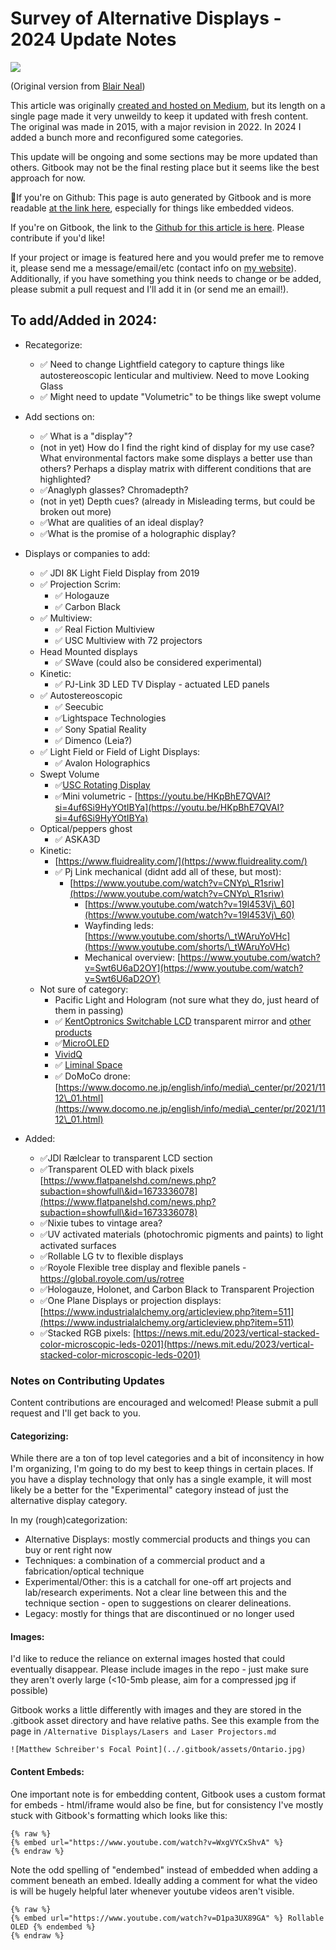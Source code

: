 # Survey of Alternative Displays - 2024 Update Notes

![](.gitbook/assets/header.jpg)

(Original version from [Blair Neal](https://www.ablairneal.com))

This article was originally [created and hosted on Medium](https://laserpilot.medium.com/survey-of-alternative-displays-82d928480b9d), but its length on a single page made it very unweildy to keep it updated with fresh content. The original was made in 2015, with a major revision in 2022. In 2024 I added a bunch more and reconfigured some categories.

This update will be ongoing and some sections may be more updated than others. Gitbook may not be the final resting place but it seems like the best approach for now.

🌟If you're on Github: This page is auto generated by Gitbook and is more readable [at the link here](https://blair-neal.gitbook.io/survey-of-alternative-displays/), especially for things like embedded videos.

If you're on Gitbook, the link to the [Github for this article is here](https://github.com/laserpilot/Survey\_of\_Alternative\_Displays). Please contribute if you'd like!

If your project or image is featured here and you would prefer me to remove it, please send me a message/email/etc (contact info on [my website](https://www.ablairneal.com)). Additionally, if you have something you think needs to change or be added, please submit a pull request and I'll add it in (or send me an email!).

## To add/Added in 2024:

* Recategorize:
  * ✅ Need to change Lightfield category to capture things like autostereoscopic lenticular and multiview. Need to move Looking Glass
  * ✅ Might need to update "Volumetric" to be things like swept volume
* Add sections on:
  * ✅ What is a "display"?
  * (not in yet) How do I find the right kind of display for my use case? What environmental factors make some displays a better use than others? Perhaps a display matrix with different conditions that are highlighted?
  * ✅Anaglyph glasses? Chromadepth?
  * (not in yet) Depth cues? (already in Misleading terms, but could be broken out more)
  * ✅What are qualities of an ideal display?
  * ✅What is the promise of a holographic display?
* Displays or companies to add:
  * ✅ JDI 8K Light Field Display from 2019
  * ✅ Projection Scrim:
    * ✅ Hologauze
    * ✅ Carbon Black
  * ✅ Multiview:
    * ✅ Real Fiction Multiview
    * ✅ USC Multiview with 72 projectors
  * Head Mounted displays
    * ✅ SWave (could also be considered experimental)
  * Kinetic:
    * ✅ PJ-Link 3D LED TV Display - actuated LED panels
  * ✅ Autostereoscopic
    * ✅ Seecubic
    * ✅Lightspace Technologies
    * ✅ Sony Spatial Reality
    * ✅ Dimenco (Leia?)
  * ✅ Light Field or Field of Light Displays:
    * ✅ Avalon Holographics
  * Swept Volume
    * ✅[USC Rotating Display](https://www.youtube.com/watch?v=8gvPS1m40gw\&t=55s)
    * ✅Mini volumetric - [https://youtu.be/HKpBhE7QVAI?si=4uf6Si9HyYOtIBYa](https://youtu.be/HKpBhE7QVAI?si=4uf6Si9HyYOtIBYa)
  * Optical/peppers ghost
    * ✅ ASKA3D
  * Kinetic:
    * [https://www.fluidreality.com/](https://www.fluidreality.com/)
    * ✅ Pj Link mechanical (didnt add all of these, but most):
      * [https://www.youtube.com/watch?v=CNYp\_R1sriw](https://www.youtube.com/watch?v=CNYp\_R1sriw)
        * [https://www.youtube.com/watch?v=19l453Vj\_60](https://www.youtube.com/watch?v=19l453Vj\_60)
        * Wayfinding leds: [https://www.youtube.com/shorts/\_tWAruYoVHc](https://www.youtube.com/shorts/\_tWAruYoVHc)
        * Mechanical overview: [https://www.youtube.com/watch?v=Swt6U6aD2OY](https://www.youtube.com/watch?v=Swt6U6aD2OY)
  * Not sure of category:
    * Pacific Light and Hologram (not sure what they do, just heard of them in passing)
    * ✅ [KentOptronics Switchable LCD](https://www.youtube.com/watch?v=0DfhrjpF9Gg) transparent mirror and [other products](https://www.kentoptronics.com/transparent.html)
    * ✅[MicroOLED](https://microoled.net)
    * [VividQ](https://www.vividq.com)
    * ✅ [Liminal Space](https://patents.google.com/patent/US8542270B2/en)
    * ✅ DoMoCo drone: [https://www.docomo.ne.jp/english/info/media\_center/pr/2021/1112\_01.html](https://www.docomo.ne.jp/english/info/media\_center/pr/2021/1112\_01.html)
*   Added:

    * ✅JDI Rælclear to transparent LCD section
    * ✅Transparent OLED with black pixels [https://www.flatpanelshd.com/news.php?subaction=showfull\&id=1673336078](https://www.flatpanelshd.com/news.php?subaction=showfull\&id=1673336078)
    * ✅Nixie tubes to vintage area?
    * ✅UV activated materials (photochromic pigments and paints) to light activated surfaces
    * ✅Rollable LG tv to flexible displays
    * ✅Royole Flexible tree display and flexible panels - https://global.royole.com/us/rotree
    * ✅Hologauze, Holonet, and Carbon Black to Transparent Projection
    * ✅One Plane Displays or projection displays: [https://www.industrialalchemy.org/articleview.php?item=511](https://www.industrialalchemy.org/articleview.php?item=511)
    * ✅Stacked RGB pixels: [https://news.mit.edu/2023/vertical-stacked-color-microscopic-leds-0201](https://news.mit.edu/2023/vertical-stacked-color-microscopic-leds-0201)

    ####

### Notes on Contributing Updates

Content contributions are encouraged and welcomed! Please submit a pull request and I'll get back to you.

#### Categorizing:

While there are a ton of top level categories and a bit of inconsitency in how I'm organizing, I'm going to do my best to keep things in certain places. If you have a display technology that only has a single example, it will most likely be a better for the "Experimental" category instead of just the alternative display category.

In my (rough)categorization:

* Alternative Displays: mostly commercial products and things you can buy or rent right now
* Techniques: a combination of a commercial product and a fabrication/optical technique
* Experimental/Other: this is a catchall for one-off art projects and lab/research experiments. Not a clear line between this and the technique section - open to suggestions on clearer delineations.
* Legacy: mostly for things that are discontinued or no longer used

#### Images:

I'd like to reduce the reliance on external images hosted that could eventually disappear. Please include images in the repo - just make sure they aren't overly large (<10-5mb please, aim for a compressed jpg if possible)

Gitbook works a little differently with images and they are stored in the .gitbook asset directory and have relative paths. See this example from the page in `/Alternative Displays/Lasers and Laser Projectors.md`

```
![Matthew Schreiber's Focal Point](../.gitbook/assets/Ontario.jpg)
```

#### Content Embeds:

One important note is for embedding content, Gitbook uses a custom format for embeds - html/iframe would also be fine, but for consistency I've mostly stuck with Gitbook's formatting which looks like this:

```
{% raw %}
{% embed url="https://www.youtube.com/watch?v=WxgVYCxShvA" %}
{% endraw %}

```

Note the odd spelling of "endembed" instead of embedded when adding a comment beneath an embed. Ideally adding a comment for what the video is will be hugely helpful later whenever youtube videos aren't visible.

```
{% raw %}
{% embed url="https://www.youtube.com/watch?v=D1pa3UX89GA" %} Rollable OLED {% endembed %}
{% endraw %}
```
